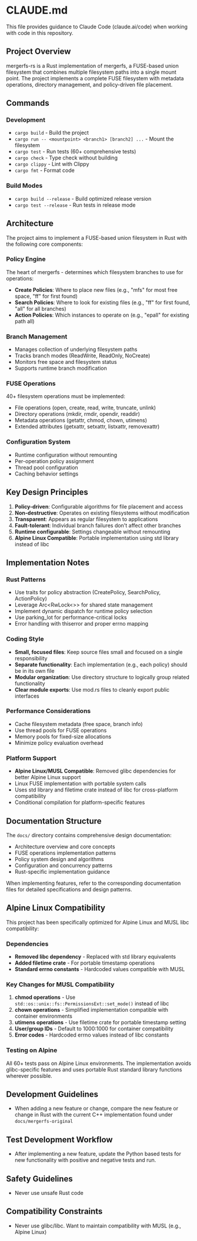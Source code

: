 # CLAUDE.md

This file provides guidance to Claude Code (claude.ai/code) when working with code in this repository.

## Project Overview

mergerfs-rs is a Rust implementation of mergerfs, a FUSE-based union filesystem that combines multiple filesystem paths into a single mount point. The project implements a complete FUSE filesystem with metadata operations, directory management, and policy-driven file placement.

## Commands

### Development
- `cargo build` - Build the project
- `cargo run -- <mountpoint> <branch1> [branch2] ...` - Mount the filesystem
- `cargo test` - Run tests (60+ comprehensive tests)
- `cargo check` - Type check without building
- `cargo clippy` - Lint with Clippy
- `cargo fmt` - Format code

### Build Modes
- `cargo build --release` - Build optimized release version
- `cargo test --release` - Run tests in release mode

## Architecture

The project aims to implement a FUSE-based union filesystem in Rust with the following core components:

### Policy Engine
The heart of mergerfs - determines which filesystem branches to use for operations:
- **Create Policies**: Where to place new files (e.g., "mfs" for most free space, "ff" for first found)
- **Search Policies**: Where to look for existing files (e.g., "ff" for first found, "all" for all branches)  
- **Action Policies**: Which instances to operate on (e.g., "epall" for existing path all)

### Branch Management
- Manages collection of underlying filesystem paths
- Tracks branch modes (ReadWrite, ReadOnly, NoCreate)
- Monitors free space and filesystem status
- Supports runtime branch modification

### FUSE Operations
40+ filesystem operations must be implemented:
- File operations (open, create, read, write, truncate, unlink)
- Directory operations (mkdir, rmdir, opendir, readdir)
- Metadata operations (getattr, chmod, chown, utimens)
- Extended attributes (getxattr, setxattr, listxattr, removexattr)

### Configuration System
- Runtime configuration without remounting
- Per-operation policy assignment
- Thread pool configuration
- Caching behavior settings

## Key Design Principles

1. **Policy-driven**: Configurable algorithms for file placement and access
2. **Non-destructive**: Operates on existing filesystems without modification
3. **Transparent**: Appears as regular filesystem to applications
4. **Fault-tolerant**: Individual branch failures don't affect other branches
5. **Runtime configurable**: Settings changeable without remounting
6. **Alpine Linux Compatible**: Portable implementation using std library instead of libc

## Implementation Notes

### Rust Patterns
- Use traits for policy abstraction (CreatePolicy, SearchPolicy, ActionPolicy)
- Leverage Arc<RwLock<>> for shared state management
- Implement dynamic dispatch for runtime policy selection
- Use parking_lot for performance-critical locks
- Error handling with thiserror and proper errno mapping

### Coding Style
- **Small, focused files**: Keep source files small and focused on a single responsibility
- **Separate functionality**: Each implementation (e.g., each policy) should be in its own file
- **Modular organization**: Use directory structure to logically group related functionality
- **Clear module exports**: Use mod.rs files to cleanly export public interfaces

### Performance Considerations
- Cache filesystem metadata (free space, branch info)
- Use thread pools for FUSE operations
- Memory pools for fixed-size allocations
- Minimize policy evaluation overhead

### Platform Support
- **Alpine Linux/MUSL Compatible**: Removed glibc dependencies for better Alpine Linux support
- Linux FUSE implementation with portable system calls
- Uses std library and filetime crate instead of libc for cross-platform compatibility
- Conditional compilation for platform-specific features

## Documentation Structure

The `docs/` directory contains comprehensive design documentation:
- Architecture overview and core concepts
- FUSE operations implementation patterns
- Policy system design and algorithms
- Configuration and concurrency patterns
- Rust-specific implementation guidance

When implementing features, refer to the corresponding documentation files for detailed specifications and design patterns.

## Alpine Linux Compatibility

This project has been specifically optimized for Alpine Linux and MUSL libc compatibility:

### Dependencies
- **Removed libc dependency** - Replaced with std library equivalents
- **Added filetime crate** - For portable timestamp operations
- **Standard errno constants** - Hardcoded values compatible with MUSL

### Key Changes for MUSL Compatibility
1. **chmod operations** - Use `std::os::unix::fs::PermissionsExt::set_mode()` instead of libc
2. **chown operations** - Simplified implementation compatible with container environments
3. **utimens operations** - Use filetime crate for portable timestamp setting
4. **User/group IDs** - Default to 1000:1000 for container compatibility
5. **Error codes** - Hardcoded errno values instead of libc constants

### Testing on Alpine
All 60+ tests pass on Alpine Linux environments. The implementation avoids glibc-specific features and uses portable Rust standard library functions wherever possible.

## Development Guidelines

- When adding a new feature or change, compare the new feature or change in Rust with the current C++ implementation found under `docs/mergerfs-original`

## Test Development Workflow
- After implementing a new feature, update the Python based tests for new functionality with positive and negative tests and run.

## Safety Guidelines

- Never use unsafe Rust code

## Compatibility Constraints

- Never use glibc/libc. Want to maintain compatibility with MUSL (e.g., Alpine Linux)
